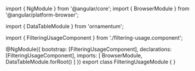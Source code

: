 import { NgModule } from '@angular/core';
import { BrowserModule } from '@angular/platform-browser';
  
import { DataTableModule } from 'ornamentum';
  
import { FilteringUsageComponent } from './filtering-usage.component';

@NgModule({
 bootstrap: [FilteringUsageComponent],
 declarations: [FilteringUsageComponent],
 imports: [
    BrowserModule, 
    DataTableModule.forRoot()
   ]
})
export class FilteringUsageModule {
}

